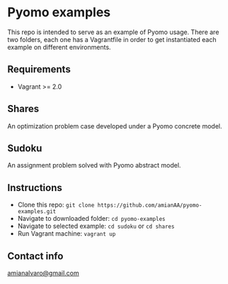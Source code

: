 # Pyomo examples
This repo is intended to serve as an example of Pyomo usage. There are two folders, each one has a Vagrantfile in order to get instantiated each example on different environments.

## Requirements
- Vagrant >= 2.0

## Shares
An optimization problem case developed under a Pyomo concrete model.

## Sudoku
An assignment problem solved with Pyomo abstract model.

## Instructions

- Clone this repo: `git clone https://github.com/amianAA/pyomo-examples.git`
- Navigate to downloaded folder: `cd pyomo-examples`
- Navigate to selected example: `cd sudoku` or `cd shares`
- Run Vagrant machine: `vagrant up` 


## Contact info

amianalvaro@gmail.com
